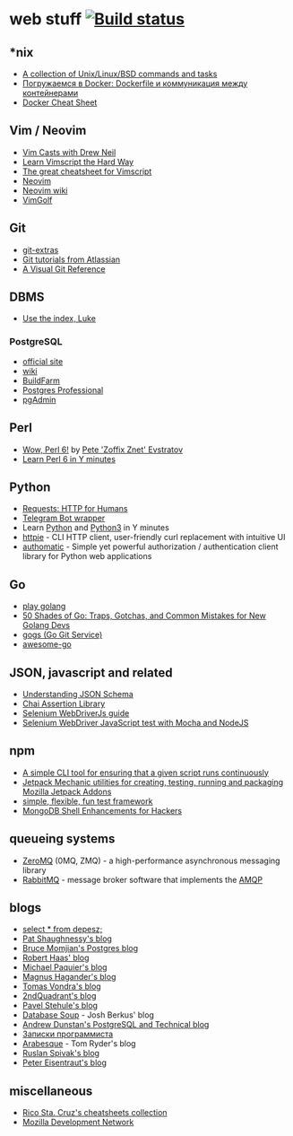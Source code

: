 # web stuff [![Build status][travis_badge]](https://travis-ci.org/olshevskiy87/web-stuff)

## \*nix

 - [A collection of Unix/Linux/BSD commands and tasks](http://cb.vu/unixtoolbox.xhtml)
 - [Погружаемся в Docker: Dockerfile и коммуникация между контейнерами](https://habrahabr.ru/company/infobox/blog/240623/)
 - [Docker Cheat Sheet](https://github.com/wsargent/docker-cheat-sheet)

## Vim / Neovim

 - [Vim Casts with Drew Neil](http://vimcasts.org/episodes/)
 - [Learn Vimscript the Hard Way](http://learnvimscriptthehardway.stevelosh.com)
 - [The great cheatsheet for Vimscript](http://ricostacruz.com/cheatsheets/vimscript.html)
 - [Neovim](https://neovim.io)
 - [Neovim wiki](https://github.com/neovim/neovim/wiki)
 - [VimGolf](http://www.vimgolf.com)

## Git
 - [git-extras](https://github.com/tj/git-extras)
 - [Git tutorials from Atlassian](https://ru.atlassian.com/git/tutorials/)
 - [A Visual Git Reference](http://marklodato.github.io/visual-git-guide/index-en.html)

## DBMS

 - [Use the index, Luke](http://use-the-index-luke.com/)

### PostgreSQL

  - [official site](https://www.postgresql.org)
  - [wiki](https://wiki.postgresql.org/wiki/Main_Page)
  - [BuildFarm](https://buildfarm.postgresql.org)
  - [Postgres Professional](https://postgrespro.ru)
  - [pgAdmin](https://www.pgadmin.org)

## Perl

 - [Wow, Perl 6!](http://tpm2016.zoffix.com) by [Pete 'Zoffix Znet' Evstratov](https://metacpan.org/author/ZOFFIX)
 - [Learn Perl 6 in Y minutes](https://learnxinyminutes.com/docs/perl6/)

## Python

 - [Requests: HTTP for Humans](http://docs.python-requests.org/en/master/)
 - [Telegram Bot wrapper](https://github.com/python-telegram-bot/python-telegram-bot)
 - Learn [Python](https://learnxinyminutes.com/docs/python/) and [Python3](https://learnxinyminutes.com/docs/python3/) in Y minutes
 - [httpie](https://github.com/jkbrzt/httpie) - CLI HTTP client, user-friendly curl replacement with intuitive UI
 - [authomatic](http://peterhudec.com/authomatic/) - Simple yet powerful authorization / authentication client library for Python web applications

## Go

 - [play golang](https://play.golang.org)
 - [50 Shades of Go: Traps, Gotchas, and Common Mistakes for New Golang Devs](http://devs.cloudimmunity.com/gotchas-and-common-mistakes-in-go-golang/)
 - [gogs (Go Git Service)](https://github.com/gogits/gogs)
 - [awesome-go](https://github.com/avelino/awesome-go)

## JSON, javascript and related

 - [Understanding JSON Schema](https://spacetelescope.github.io/understanding-json-schema/index.html)
 - [Chai Assertion Library](http://chaijs.com/)
 - [Selenium WebDriverJs guide](https://github.com/SeleniumHQ/selenium/wiki/WebDriverJs)
 - [Selenium WebDriver JavaScript test with Mocha and NodeJS](https://gist.github.com/patoi/5330701)

## npm

 - [A simple CLI tool for ensuring that a given script runs continuously](https://www.npmjs.com/package/forever)
 - [Jetpack Mechanic utilities for creating, testing, running and packaging Mozilla Jetpack Addons](https://www.npmjs.com/package/jpm)
 - [simple, flexible, fun test framework](https://www.npmjs.com/package/mocha)
 - [MongoDB Shell Enhancements for Hackers](https://www.npmjs.com/package/mongo-hacker)

## queueing systems
 - [ZeroMQ](http://zeromq.org) (0MQ, ZMQ) - a high-performance asynchronous messaging library
 - [RabbitMQ](https://www.rabbitmq.com) - message broker software that implements the [AMQP](https://en.wikipedia.org/wiki/Advanced_Message_Queuing_Protocol)

## blogs
 - [select * from depesz;](https://www.depesz.com)
 - [Pat Shaughnessy's blog](http://patshaughnessy.net)
 - [Bruce Momjian's Postgres blog](http://momjian.us/main/blogs/pgblog.html)
 - [Robert Haas' blog](http://rhaas.blogspot.ru/search/label/postgresql)
 - [Michael Paquier's blog](http://paquier.xyz/)
 - [Magnus Hagander's blog](https://blog.hagander.net/tags/postgresql/)
 - [Tomas Vondra's blog](http://blog.pgaddict.com)
 - [2ndQuadrant's blog](https://blog.2ndquadrant.com)
 - [Pavel Stehule's blog](http://okbob.blogspot.ru)
 - [Database Soup](http://www.databasesoup.com/search/label/postgresql) - Josh Berkus' blog
 - [Andrew Dunstan's PostgreSQL and Technical blog](http://adpgtech.blogspot.ru/search/label/PostgreSQL)
 - [Записки программиста](http://eax.me)
 - [Arabesque](https://sanctum.geek.nz/arabesque/) - Tom Ryder's blog
 - [Ruslan Spivak's blog](https://ruslanspivak.com)
 - [Peter Eisentraut's blog](http://peter.eisentraut.org/)

## miscellaneous

 - [Rico Sta. Cruz's cheatsheets collection](http://ricostacruz.com/cheatsheets/)
 - [Mozilla Development Network](https://developer.mozilla.org/en-US/)

[travis_badge]: https://travis-ci.org/olshevskiy87/web-stuff.svg?branch=master
